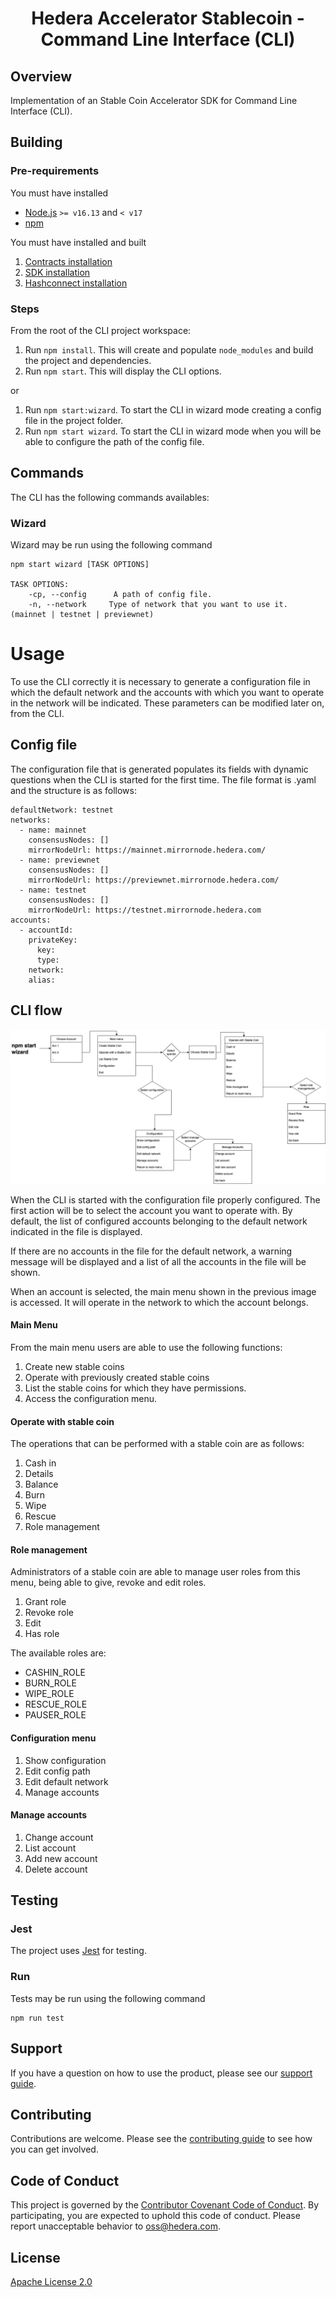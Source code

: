 <div align="center">

# Hedera Accelerator Stablecoin - Command Line Interface (CLI)

</div>

## Overview

Implementation of an Stable Coin Accelerator SDK for Command Line Interface (CLI).

## Building

### Pre-requirements

You must have installed

- [Node.js](https://nodejs.org/) `>= v16.13` and `< v17`
- [npm](https://www.npmjs.com/)

You must have installed and built

1. [Contracts installation](https://github.com/hashgraph/hedera-accelerator-stablecoin/blob/main/contracts/README.md#installation)
2. [SDK installation](https://github.com/hashgraph/hedera-accelerator-stablecoin/blob/main/sdk/README.md#installation)
3. [Hashconnect installation](https://github.com/hashgraph/hedera-accelerator-stablecoin/blob/main/hashconnect/lib/README.md#installation)

### Steps

From the root of the CLI project workspace:

1. Run `npm install`. This will create and populate `node_modules` and build the project and dependencies.
2. Run `npm start`. This will display the CLI options.

or

1. Run `npm start:wizard`. To start the CLI in wizard mode creating a config file in the project folder.
2. Run `npm start wizard`. To start the CLI in wizard mode when you will be able to configure the path of the config file.

## Commands

The CLI has the following commands availables:

### Wizard

Wizard may be run using the following command

```
npm start wizard [TASK OPTIONS]

TASK OPTIONS:
    -cp, --config      A path of config file.
    -n, --network     Type of network that you want to use it. (mainnet | testnet | previewnet)
```

# Usage

To use the CLI correctly it is necessary to generate a configuration file in which the default network and the accounts with which you want to operate in the network will be indicated. These parameters can be modified later on, from the CLI.

## Config file

The configuration file that is generated populates its fields with dynamic questions when the CLI is started for the first time.
The file format is .yaml and the structure is as follows:

```
defaultNetwork: testnet
networks:
  - name: mainnet
    consensusNodes: []
    mirrorNodeUrl: https://mainnet.mirrornode.hedera.com/
  - name: previewnet
    consensusNodes: []
    mirrorNodeUrl: https://previewnet.mirrornode.hedera.com/
  - name: testnet
    consensusNodes: []
    mirrorNodeUrl: https://testnet.mirrornode.hedera.com
accounts:
  - accountId:
    privateKey:
      key:
      type:
    network:
    alias:
```

## CLI flow

![Alt text](docs/images/CLI-flow.png?raw=true 'CLI flow')

When the CLI is started with the configuration file properly configured. The first action will be to select the account you want to operate with. By default, the list of configured accounts belonging to the default network indicated in the file is displayed.

If there are no accounts in the file for the default network, a warning message will be displayed and a list of all the accounts in the file will be shown.

When an account is selected, the main menu shown in the previous image is accessed. It will operate in the network to which the account belongs.

#### Main Menu

From the main menu users are able to use the following functions:

1. Create new stable coins
2. Operate with previously created stable coins
3. List the stable coins for which they have permissions.
4. Access the configuration menu.

#### Operate with stable coin

The operations that can be performed with a stable coin are as follows:

1. Cash in
2. Details
3. Balance
4. Burn
5. Wipe
6. Rescue
7. Role management

#### Role management

Administrators of a stable coin are able to manage user roles from this menu, being able to give, revoke and edit roles.

1. Grant role
2. Revoke role
3. Edit
4. Has role

The available roles are:

- CASHIN_ROLE
- BURN_ROLE
- WIPE_ROLE
- RESCUE_ROLE
- PAUSER_ROLE

#### Configuration menu

1. Show configuration
2. Edit config path
3. Edit default network
4. Manage accounts

#### Manage accounts

1. Change account
2. List account
3. Add new account
4. Delete account

## Testing

### Jest

The project uses [Jest](https://jestjs.io/es-ES/) for testing.

### Run

Tests may be run using the following command

```shell
npm run test
```

## Support

If you have a question on how to use the product, please see our
[support guide](https://github.com/hashgraph/.github/blob/main/SUPPORT.md).

## Contributing

Contributions are welcome. Please see the
[contributing guide](https://github.com/hashgraph/.github/blob/main/CONTRIBUTING.md)
to see how you can get involved.

## Code of Conduct

This project is governed by the
[Contributor Covenant Code of Conduct](https://github.com/hashgraph/.github/blob/main/CODE_OF_CONDUCT.md). By
participating, you are expected to uphold this code of conduct. Please report unacceptable behavior
to [oss@hedera.com](mailto:oss@hedera.com).

## License

[Apache License 2.0](LICENSE)
